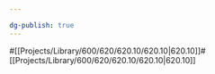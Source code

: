 ```yaml
---

dg-publish: true
---
```

#[[Projects/Library/600/620/620.10/620.10\|620.10]]#[[Projects/Library/600/620/620.10/620.10\|620.10]]



